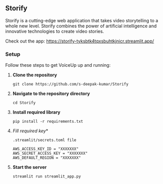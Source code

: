 ## Storify

Storify is a cutting-edge web application that takes video storytelling to a whole new level. Storify combines the power of artificial intelligence and innovative technologies to create video stories.

Check out the app:
https://storify-tyksbtk4tqxsbuhtkjnicr.streamlit.app/

### Setup

Follow these steps to get VoiceUp up and running:

1. **Clone the repository**
   ```
   git clone https://github.com/s-deepak-kumar/Storify
   ```

2. **Navigate to the repository directory**
   ```
   cd Storify
   ```

3. **Install required library**
   ```
   pip install -r requirements.txt
   ```

4. *Fill required key**
   ```
   .streamlit/secrets.toml file

   AWS_ACCESS_KEY_ID = "XXXXXXX"
   AWS_SECRET_ACCESS_KEY = "XXXXXXX"
   AWS_DEFAULT_REGION = "XXXXXXX"

   ```

5. **Start the server**
   ```
   streamlit run streamlit_app.py
   ```
